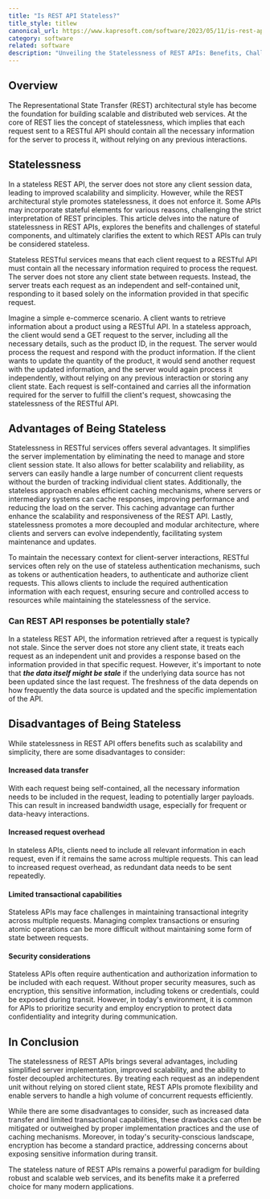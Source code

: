 ```yaml
---
title: "Is REST API Stateless?"
title_style: titlew
canonical_url: https://www.kapresoft.com/software/2023/05/11/is-rest-api-stateless.html
category: software
related: software
description: "Unveiling the Statelessness of REST APIs: Benefits, Challenges, and the True Nature of State in Web Services."
---
```


## Overview

The Representational State Transfer (REST) architectural style has become the foundation for building scalable and distributed web services. At the core of REST lies the concept of statelessness, which implies that each request sent to a RESTful API should contain all the necessary information for the server to process it, without relying on any previous interactions.<!--excerpt--> 

## Statelessness

In a stateless REST API, the server does not store any client session data, leading to improved scalability and simplicity. However, while the REST architectural style promotes statelessness, it does not enforce it. Some APIs may incorporate stateful elements for various reasons, challenging the strict interpretation of REST principles. This article delves into the nature of statelessness in REST APIs, explores the benefits and challenges of stateful components, and ultimately clarifies the extent to which REST APIs can truly be considered stateless.

Stateless RESTful services means that each client request to a RESTful API must contain all the necessary information required to process the request. The server does not store any client state between requests. Instead, the server treats each request as an independent and self-contained unit, responding to it based solely on the information provided in that specific request.

Imagine a simple e-commerce scenario. A client wants to retrieve information about a product using a RESTful API. In a stateless approach, the client would send a GET request to the server, including all the necessary details, such as the product ID, in the request. The server would process the request and respond with the product information. If the client wants to update the quantity of the product, it would send another request with the updated information, and the server would again process it independently, without relying on any previous interaction or storing any client state. Each request is self-contained and carries all the information required for the server to fulfill the client's request, showcasing the statelessness of the RESTful API.

## Advantages of Being Stateless

Statelessness in RESTful services offers several advantages. It simplifies the server implementation by eliminating the need to manage and store client session state. It also allows for better scalability and reliability, as servers can easily handle a large number of concurrent client requests without the burden of tracking individual client states. Additionally, the stateless approach enables efficient caching mechanisms, where servers or intermediary systems can cache responses, improving performance and reducing the load on the server. This caching advantage can further enhance the scalability and responsiveness of the REST API. Lastly, statelessness promotes a more decoupled and modular architecture, where clients and servers can evolve independently, facilitating system maintenance and updates.

To maintain the necessary context for client-server interactions, RESTful services often rely on the use of stateless authentication mechanisms, such as tokens or authentication headers, to authenticate and authorize client requests. This allows clients to include the required authentication information with each request, ensuring secure and controlled access to resources while maintaining the statelessness of the service.

### Can REST API responses be potentially stale?

In a stateless REST API, the information retrieved after a request is typically not stale. Since the server does not store any client state, it treats each request as an independent unit and provides a response based on the information provided in that specific request. However, it's important to note that **_the data itself might be stale_** if the underlying data source has not been updated since the last request. The freshness of the data depends on how frequently the data source is updated and the specific implementation of the API.

## Disadvantages of Being Stateless

While statelessness in REST API offers benefits such as scalability and simplicity, there are some disadvantages to consider:

#### Increased data transfer 

With each request being self-contained, all the necessary information needs to be included in the request, leading to potentially larger payloads. This can result in increased bandwidth usage, especially for frequent or data-heavy interactions.

#### Increased request overhead

In stateless APIs, clients need to include all relevant information in each request, even if it remains the same across multiple requests. This can lead to increased request overhead, as redundant data needs to be sent repeatedly.

#### Limited transactional capabilities

Stateless APIs may face challenges in maintaining transactional integrity across multiple requests. Managing complex transactions or ensuring atomic operations can be more difficult without maintaining some form of state between requests.

#### Security considerations

Stateless APIs often require authentication and authorization information to be included with each request. Without proper security measures, such as encryption, this sensitive information, including tokens or credentials, could be exposed during transit. However, in today's environment, it is common for APIs to prioritize security and employ encryption to protect data confidentiality and integrity during communication.

## In Conclusion

The statelessness of REST APIs brings several advantages, including simplified server implementation, improved scalability, and the ability to foster decoupled architectures. By treating each request as an independent unit without relying on stored client state, REST APIs promote flexibility and enable servers to handle a high volume of concurrent requests efficiently. 

While there are some disadvantages to consider, such as increased data transfer and limited transactional capabilities, these drawbacks can often be mitigated or outweighed by proper implementation practices and the use of caching mechanisms. Moreover, in today's security-conscious landscape, encryption has become a standard practice, addressing concerns about exposing sensitive information during transit. 

The stateless nature of REST APIs remains a powerful paradigm for building robust and scalable web services, and its benefits make it a preferred choice for many modern applications.
